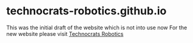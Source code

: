 # technocrats-robotics.github.io
This was the initial draft of the website which is not into use now
For the new website please visit [Technocrats Robotics](technocrats-robotics.github.io/website)
